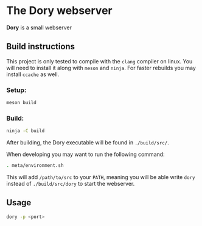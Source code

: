# The Dory webserver

**Dory** is a small webserver

## Build instructions

This project is only tested to compile with the `clang` compiler on
linux. You will need to install it along with `meson` and `ninja`.
For faster rebuilds you may install `ccache` as well.

### Setup:

```sh
meson build
```

### Build:

```sh
ninja -C build
```

After building, the Dory executable will be found in
`./build/src/`.

When developing you may want to run the following command:

```sh
. meta/environment.sh
```

This will add `/path/to/src` to your `PATH`, meaning you
will be able write `dory` instead of `./build/src/dory`
to start the webserver.

## Usage

```sh
dory -p <port>
```
